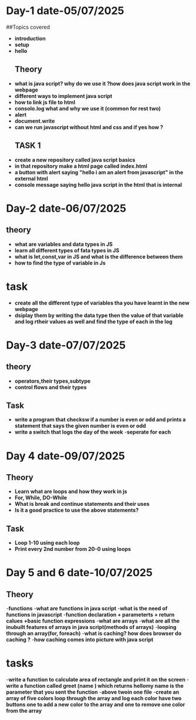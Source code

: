 # Day-1 date-05/07/2025
##Topics covered 
- **introduction**
- **setup**
- **hello**
  ## Theory
- **what is java script? why do we use it ?how does java script work in the webpage**
- **different ways to implement java script**
- **how to link js file to html**
- **consolo.log what and why we use it (common for rest two)**
- **alert** 
- **document.write**
- **can we run javascript without html and css and if yes how ?**
  ## TASK 1
- **create a new repository called java script basics**  
- **in that repository make a html page called index.html**
- **a button with alert saying "hello i am an alert from javascript" in the external html** 
- **console message saying hello java script in the html that is internal** 

# Day-2 date-06/07/2025

## theory
- **what are variables and data types in JS**
- **learn all different types of fata types in JS**
- **what is let,const,var in JS and what is the difference between them**
- **how to find the type of variable in Js**
# task
- **create all the different type of variables tha you have learnt in the new webpage**
- **dsiplay them by writing the data type then the value of that variable and log rtheir values as well and find the type of each in the log**

# Day-3 date-07/07/2025

## theory
- **operators,their types,subtype**
- **control flows and their types**

## Task
- **write a program that checksw if a number is even or odd and prints a statement that says the given number is even or odd**
- **write a switch that logs the day of the week** 
-**seperate for each**

# Day 4 date-09/07/2025

## Theory
- **Learn what are loops and how they work in js**
- **For, While, DO-While**
- **What is break and continue statements and their uses**
- **Is it a good practice to use the above statements?**

## Task 
- **Loop 1-10 using each loop**
- **Print every 2nd number from 20-0 using loops**

# Day 5 and 6 date-10/07/2025
## Theory
-**functions** 
-**what are functions in java script** 
-**what is the need of functions in javascript**
-**function declaration + parameterts + return calues +basic function expressions**
-**what are arrays**
-**what are all the inubuilt features of arrays in java script(methods of arrays)**
-**looping through an array(for, foreach)**
-**what is caching? how does browser do caching ?**
-**how caching comes into picture with java script**

# tasks
-**write a function to calculate area of rectangle and print it on the screen**
-**write a function called greet (name ) which returns hellomy name is the parameter that you sent the function**
-**above twoin one file**
-**create an array of five colors loop through the array and log each color have two buttons one to add a new color to the array and one to remove one color from the array**

